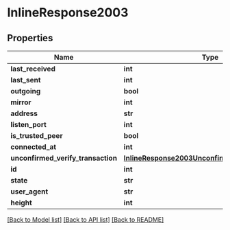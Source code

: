 # InlineResponse2003

## Properties
Name | Type | Description | Notes
------------ | ------------- | ------------- | -------------
**last_received** | **int** |  | [optional] 
**last_sent** | **int** |  | [optional] 
**outgoing** | **bool** |  | [optional] 
**mirror** | **int** |  | [optional] 
**address** | **str** |  | [optional] 
**listen_port** | **int** |  | [optional] 
**is_trusted_peer** | **bool** |  | [optional] 
**connected_at** | **int** |  | [optional] 
**unconfirmed_verify_transaction** | [**InlineResponse2003UnconfirmedVerifyTransaction**](InlineResponse2003UnconfirmedVerifyTransaction.md) |  | [optional] 
**id** | **int** |  | [optional] 
**state** | **str** |  | [optional] 
**user_agent** | **str** |  | [optional] 
**height** | **int** |  | [optional] 

[[Back to Model list]](../README.md#documentation-for-models) [[Back to API list]](../README.md#documentation-for-api-endpoints) [[Back to README]](../README.md)


